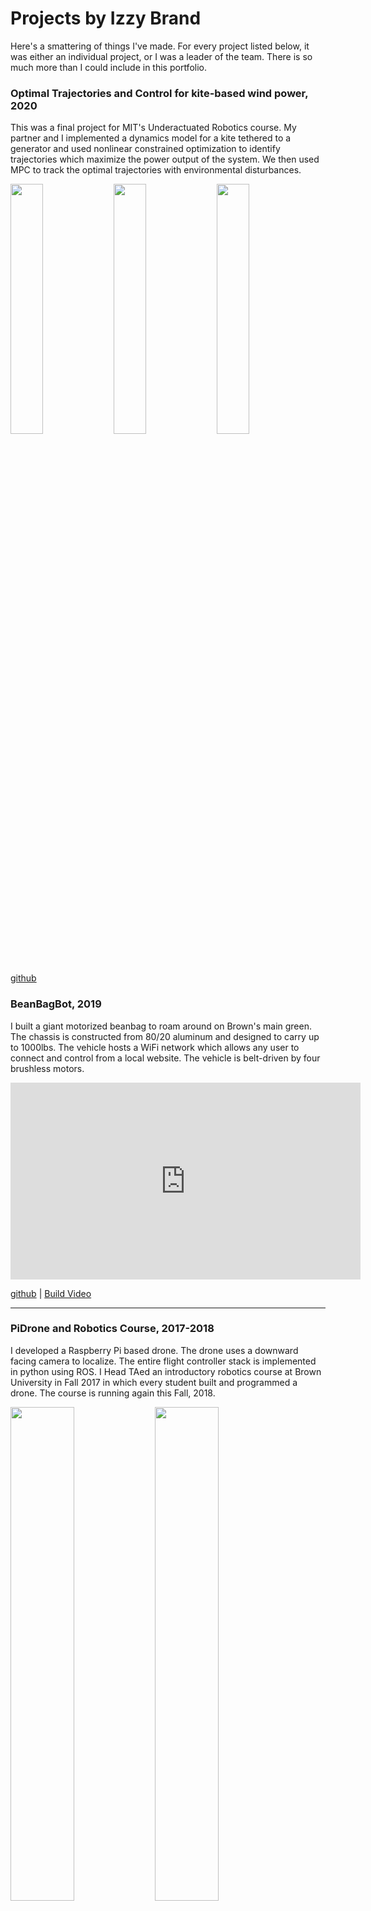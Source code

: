 # Projects by Izzy Brand
Here's a smattering of things I've made. For every project listed below, it was either an individual project, or I was a leader of the team. There is so much more than I could include in this portfolio.

### Optimal Trajectories and Control for kite-based wind power, 2020

This was a final project for MIT's Underactuated Robotics course. My partner and I implemented a dynamics model for a kite tethered to a generator and used nonlinear constrained optimization to identify trajectories which maximize the power output of the system. We then used MPC to track the optimal trajectories with environmental disturbances.

<p float="left">
  <img src="kiteTrajOpt/static_symmetric_traj.png" width="32%" />
  <img src="kiteTrajOpt/track_traj.gif" width="32%" />
  <img src="kiteTrajOpt/power_traj.png" width="32%" />
</p>

[github](https://github.com/h2r/kiteTrajOpt)

### BeanBagBot, 2019

I built a giant motorized beanbag to roam around on Brown's main green. The chassis is constructed from 80/20 aluminum and designed to carry up to 1000lbs. The vehicle hosts a WiFi network which allows any user to connect and control from a local website. The vehicle is belt-driven by four brushless motors.

<iframe width="560" height="315" src="https://www.youtube.com/embed/sxEttaBrUHI" frameborder="0" allow="accelerometer; autoplay; encrypted-media; gyroscope; picture-in-picture" allowfullscreen></iframe>

[github](https://github.com/IzzyBrand/beanbagbot) |  [Build Video](https://www.youtube.com/watch?v=sxEttaBrUHI)

---

### PiDrone and Robotics Course, 2017-2018

I developed a Raspberry Pi based drone. The drone uses a downward facing camera to localize. The entire flight controller stack is implemented in python using ROS. I Head TAed an introductory robotics course at Brown University in Fall 2017 in which every student built and programmed a drone. The course is running again this Fall, 2018.

<p float="left">
  <img src="pidrone/components.JPG" width="45%" />
  <img src="pidrone/drone.JPG" width="45%" />
</p>

[github](https://github.com/h2r/pidrone_pkg) | [IRoS Paper](http://h2r.cs.brown.edu/wp-content/uploads/pidrone18.pdf) | [2017 Course Website](http://cs.brown.edu/courses/cs1951r/website_2017/)

---

### High altitude autonomous glider, 2018

I scratch built a flying wing glider equipped with a Pixhawk, a Raspberry Pi, and two cameras. I used a high altitude weather balloon to drop the glider from 10,000m and programmed it to fly autonomously to a target GPS coordinate and land. Initially I used a quadcopter to drop the glider for low altitude testing.

<p float="left">
  <img src="spaceplane/glider.JPG" width="35%" />
  <img src="spaceplane/lift.png" width="35%" />
  <img src="spaceplane/before_launch.png" width="35%" />
  <img src="spaceplane/altitude.jpeg" width="35%" />
</p>

[github](https://github.com/IzzyBrand/spaceplane) | [Video of flight](https://www.youtube.com/watch?v=q10gKcguXW0)

---

### Deep Q-Network Experiment, 2018

This little 3D-printed robot was an experiment in deep RL. I implemented a DQN with experience replay, and trained this robot to avoid obstacles without any simulation. Backprop handled on offboard GPU, forward pass on the onboard raspberry pi. After about 16 hours the robot was consistently able to avoid obstacles.

<p float="left">
  <img src="dqn/front.jpg" width="40%" />
  <img src="dqn/quarter.jpg" width="40%" />
</p>

[github](https://github.com/IzzyBrand/ReAI_explorerBot) | [Training progress video](https://www.youtube.com/watch?v=emgjqfE0E44)

---

### Active stabilization for rockets, 2018

We developed a flight computer and 3D printed nosecone for apogee detection, parachute deployment, telemetry and active stabilization for small rockets. We also built a 2D simulator for tuning the PID controller before testing the rocket. The first prototype was destroyed by a parachute failure, so a rebuild and more testing is required.

<p float="left">
  <img src="carlson/fins.JPG" width="30%" />
  <img src="carlson/disassembled.JPG" width="30%" />
  <img src="carlson/assembled.JPG" width="30%" />
</p>

[github](https://github.com/openrocketryinitiative/carlson)

---

### Lunadrop Autonomous Drone Delivery, 2017

lunadrop is a comprehensive drone delivery system. Users visit our web app to place an order and select one of our designated delivery locations. A drone flies autonously from the hub to the selected location, descends to deliver the package, and returns to the hub. In addition to the aircraft and LTE-equipped onboard computer, we built a server and implemented user and internal web apps for ordering and deploying the fleet.

<p float="left">
  <img src="lunadrop/app.JPG" width="37.5%" />
  <img src="lunadrop/construction.png" width="41%" />
  <img src="lunadrop/flight.png" width="80%" />
</p>

[github](https://github.com/IzzyBrand/dro.ne) | [Demo video](https://www.youtube.com/watch?v=Rt-q0L54g0c)

---
### Assistive Rangefinder for the Blind, 2017

After my grandfather blinded himself, I built this device to act like a cane. It used an ultrasonic distance sensor and would make a subtle noise to indicate how close he was to obstacles.

<p float="left">
  <img src="blind_range_finder/device.JPG" width="40%" />
  <img src="blind_range_finder/in_use.JPG" width="40%" />
</p>

---

### Electric Longboard, 2016-2018

I built an electric longboard to commute to work and school. Top speed is ~20mph, range ~10mi. The deck is CNCed. The board is controlled via a linear potentiometer in a 3D printed grip. I've been riding this board for 3 years and roughly 300 miles.

<p float="left">
  <img src="longboard/bottom.JPG" width="40%" />
  <img src="longboard/top.JPG" width="40%" />
</p>

---

### Heavy Lift X8, 2015

I designed and built a large X8 multirotor for Above Summit LLC. It was specced to lift a 15 pound gimbal payload for 25 minutes.

<p float="left">
  <img src="heavylift_X8/holding_frame.JPG" width="40%" />
  <img src="heavylift_X8/at_the_field.JPG" width="40%" />
</p>

[Maiden flight video](https://www.youtube.com/watch?v=EVqrgPChW-E)

---

### Particle based lifelike system, 2019

This a particle system that runs in browser. Interactions between different types of particles yields emergent lifelike behavior

<p float="left">
  <img src="particleLife/seq_1.png" width="32%" />
  <img src="particleLife/seq_2.png" width="32%" />
  <img src="particleLife/seq_3.png" width="32%" />
</p>

[github](https://github.com/IzzyBrand/particleLife) | [Website](https://izzybrand.github.io/particleLife/)

---

### The Fish, 2014

I designed this plane to be easy to build and fly. The lower center of gravity and polyhedtral makes the plane return to level without any pilot input. I published plans and an instructional video online, and about 20 people have sent me videos of their own Fishes!

<p float="left">
  <img src="the_fish/plans.png" width="30%" />
  <img src="the_fish/parts.JPG" width="30%" />
  <img src="the_fish/assembled.JPG" width="30%" />
</p>

[Build video and flight demo](https://www.youtube.com/watch?v=kobJpBQO3hs) | [Writeup](https://www.flitetest.com/articles/the-fish-a-scratch-built-slow-flier)

---

### Generated tree designs, 2018

SVG line-art generated with python. I want to laser engrave these on wood.

<p float="left">
  <img src="tree_coaster/testA.png" width="35%" />
  <img src="tree_coaster/testC.png" width="35%" />
</p>

[github](https://github.com/IzzyBrand/python_svg_art)

---

### Rocket onboard computer for Apogee detection, 2017

We built this onboard computer for data logging and apogee detection on rockets (in order to deploy a parachute). In addition to a gyroscope and accelerometer, we included a microphone because we were curious if we could use the sound of rushing wind to improve apogee detection. This computer was replaced by a Raspberry Pi 0 in 2018.

<p float="left">
  <img src="carlson/v1_back.JPG" width="24%" />
  <img src="carlson/v1_front.PNG" width="24%" />
  <img src="carlson/apogee_detect_data.png" width="45%" />
</p>

[github](https://github.com/openrocketryinitiative/carlson)

---

### LED Music Visualizer, 2018

Raspberry Pi music visualizer written in python. Uses an ADC to sample the audio stream at 3.6kHz. FFT for responding to frequency. Flask webserver allows users to switch between visualization modes.

<p float="left">
  <img src="ledvis/a.JPG" width="40%" />
  <img src="ledvis/b.jpeg" width="17%" />
  <img src="ledvis/c.jpeg" width="17%" />
</p>

[github](https://github.com/IzzyBrand/ledvis) | [Video](https://www.youtube.com/watch?v=6FcszEPPI6c)

---

### Lots and lots of rocket motors, 2016-2018

I prepared 100s of pounds of solid rocket fuel and tested hundred of rockets motors. We were perfecting our recipe, preparation procedure, and nozzle and chamber geometry.

<p float="left">
  <img src="rockets/fuels.JPG" width="34%" />
  <img src="rockets/nozzle.JPG" width="25.5%" />
  <img src="rockets/13a.png" width="34%" />
</p>

[Thrust test data](https://github.com/openrocketryinitiative/motors) | [Video of 42.2lb thrust test](https://www.youtube.com/watch?v=pj9L2oc2jA4) | [Video of catastrophic chamber failure](https://www.youtube.com/watch?v=wenWCb-TPto)

---

### 3D printed rockets, 2017

We designed 3D-printable components rockets. All the models are parameterized, so they can be used to build many different sizes of rockets.

<p float="left">
  <img src="rockets/stls.png" width="67%" />
  <img src="rockets/parts.JPG" width="20%" />
</p>

---

### PonderBot, 2016

Twitter bot that makes frequent cryptic posts wondering about the universe and making contact with _them_. Sometimes _they_ respond.

<p float="left">
  <img src="misc/ponderbot.png" width="60%" />
</p>

[Twitter](https://twitter.com/ponderthem?lang=en)

---

### Panda Flying Wing, 2014

Homemade flying wing equipped with APM2.5 autopilot. Flight time 35+ minutes.

<p float="left">
  <img src="panda/open.JPG" width="30%" />
  <img src="panda/complete.JPG" width="30%" />
  <img src="panda/pass.JPG" width="60%" />
</p>

[Slow Motion Launch Video](https://www.youtube.com/watch?v=obun7-xxfmE) | [Autonomous Flight to 1km](https://www.youtube.com/watch?v=9jJ9ODU21fM)

---

### Voronoi Lamps, 2017

3D printed LED lamps

<p float="left">
  <img src="misc/voronoi.JPG" width="50%" />
</p>

---

### Lots and lots of (mostly flying) things, pre 2016

Designed and built from scratch

<p float="left">
  <img src="old_planes/IMG_1682.jpg" width="30%" />
  <img src="old_planes/IMG_0146.JPG" width="30%" />
  <img src="old_planes/IMG_2656.JPG" width="30%" />
  <img src="old_planes/IMG_0214.JPG" width="30%" />
  <img src="old_planes/IMG_0490.JPG" width="30%" />
  <img src="old_planes/IMG_0492.JPG" width="30%" />
  <img src="old_planes/IMG_0587.JPG" width="30%" />
  <img src="old_planes/IMG_0803.JPG" width="30%" />
  <img src="old_planes/IMG_1025.JPG" width="30%" />
  <img src="old_planes/IMG_1026.JPG" width="30%" />
  <img src="old_planes/IMG_1280.JPG" width="30%" />
  <img src="old_planes/IMG_1283.JPG" width="30%" />
  <img src="old_planes/IMG_1844.JPG" width="30%" />
  <img src="old_planes/IMG_1928.JPG" width="30%" />
  <img src="old_planes/IMG_4369.PNG" width="30%" />
  <img src="old_planes/IMG_0089.JPG" width="30%" />
  <img src="old_planes/IMG_0282.JPG" width="30%" />
  <img src="old_planes/IMG_1000.JPG" width="30%" />
  <img src="old_planes/IMG_1631.JPG" width="30%" />
  <img src="old_planes/IMG_1642.JPG" width="30%" />
  <img src="old_planes/IMG_1679.JPG" width="30%" />
  <img src="old_planes/IMG_1793.JPG" width="30%" />
  <img src="old_planes/IMG_1902.JPG" width="30%" />
  <img src="old_planes/IMG_1959.JPG" width="30%" />
  <img src="old_planes/IMG_2106.JPG" width="30%" />
  <img src="old_planes/IMG_2148.JPG" width="30%" />
  <img src="old_planes/IMG_0696.JPG" width="30%" />
  <img src="old_planes/IMG_1221.JPG" width="30%" />
  <img src="old_planes/IMG_1265.JPG" width="30%" />
  <img src="old_planes/IMG_0712.JPG" width="30%" />
  <img src="old_planes/IMG_0819.JPG" width="30%" />
  <img src="old_planes/IMG_0258.JPG" width="30%" />

</p>

---
